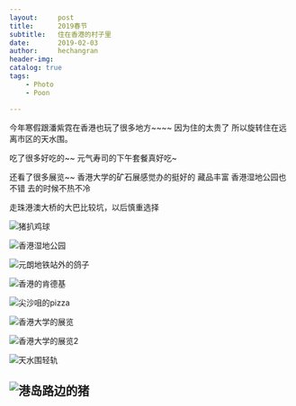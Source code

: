 ```yaml
---
layout:     post
title:      2019春节
subtitle:   住在香港的村子里
date:       2019-02-03
author:     hechangran
header-img:
catalog: true
tags:
    - Photo 
    - Poon

---
```


今年寒假跟潘紫霓在香港也玩了很多地方~~~~ 因为住的太贵了 所以旋转住在远离市区的天水围。

吃了很多好吃的~~  元气寿司的下午套餐真好吃~

还看了很多展览~~ 香港大学的矿石展感觉办的挺好的 藏品丰富
香港湿地公园也不错 去的时候不热不冷

走珠港澳大桥的大巴比较坑，以后慎重选择



![猪扒鸡球](https://storage.live.com/items/E8296157986DFB93!79202?authkey=AH5BGF0bMKCsU8A)


![香港湿地公园](https://storage.live.com/items/E8296157986DFB93!79201?authkey=AH5BGF0bMKCsU8A)

![元朗地铁站外的鸽子](https://storage.live.com/items/E8296157986DFB93!79200?authkey=AH5BGF0bMKCsU8A)

![香港的肯德基](https://storage.live.com/items/E8296157986DFB93!79199?authkey=AH5BGF0bMKCsU8A)


![尖沙咀的pizza](https://storage.live.com/items/E8296157986DFB93!79198?authkey=AH5BGF0bMKCsU8A)

![香港大学的展览](https://storage.live.com/items/E8296157986DFB93!79197?authkey=AH5BGF0bMKCsU8A)

![香港大学的展览2](https://storage.live.com/items/E8296157986DFB93!79195?authkey=AH5BGF0bMKCsU8A)

![天水围轻轨](https://storage.live.com/items/E8296157986DFB93!79196?authkey=AH5BGF0bMKCsU8A)

![港岛路边的猪](https://storage.live.com/items/E8296157986DFB93!79194?authkey=AH5BGF0bMKCsU8A)
---



